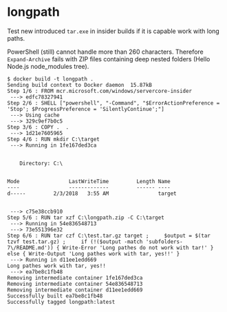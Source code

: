 # longpath

Test new introduced `tar.exe` in insider builds if it is capable work with long paths.

PowerShell (still) cannot handle more than 260 characters. Therefore `Expand-Archive` fails with ZIP files containing deep nested folders (Hello Node.js node_modules tree).

```
$ docker build -t longpath .
Sending build context to Docker daemon  15.87kB
Step 1/6 : FROM mcr.microsoft.com/windows/servercore-insider
 ---> edfc78327941
Step 2/6 : SHELL ["powershell", "-Command", "$ErrorActionPreference = 'Stop'; $ProgressPreference = 'SilentlyContinue';"]
 ---> Using cache
 ---> 329c9ef7b0c5
Step 3/6 : COPY .  .
 ---> 1d21e7605965
Step 4/6 : RUN mkdir C:\target
 ---> Running in 1fe167ded3ca


    Directory: C:\


Mode                LastWriteTime         Length Name
----                -------------         ------ ----
d-----         2/3/2018   3:55 AM                target


 ---> c75e38ccb910
Step 5/6 : RUN tar xzf C:\longpath.zip -C C:\target
 ---> Running in 54e836548713
 ---> 73e551396e32
Step 6/6 : RUN tar czf C:\test.tar.gz target ;     $output = $(tar tzvf test.tar.gz) ;     if (!($output -match 'subfolders-7\/README.md')) { Write-Error 'Long pathes do not work with tar!' } else { Write-Output 'Long pathes work with tar, yes!!' }
 ---> Running in d11ee1edd669
Long pathes work with tar, yes!!
 ---> ea7be8c1fb48
Removing intermediate container 1fe167ded3ca
Removing intermediate container 54e836548713
Removing intermediate container d11ee1edd669
Successfully built ea7be8c1fb48
Successfully tagged longpath:latest
```
